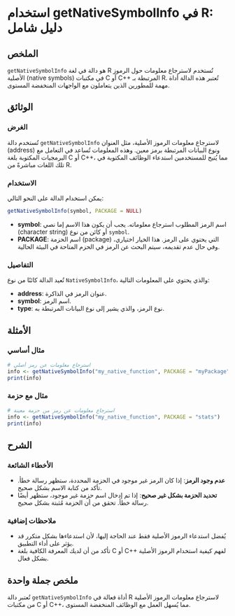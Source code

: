 <!--
Meta Description: # استخدام getNativeSymbolInfo في R: دليل شامل ## الملخص `getNativeSymbolInfo` هو دالة في لغة R تُستخدم لاسترجاع معلومات حول الرموز الأصلية (native sym...
Meta Keywords: الرمز, getnativesymbolinfo, معلومات, الرموز, الأصلية
-->

# استخدام getNativeSymbolInfo في R: دليل شامل

## الملخص
`getNativeSymbolInfo` هو دالة في لغة R تُستخدم لاسترجاع معلومات حول الرموز الأصلية (native symbols) في مكتبات C أو C++ المرتبطة بـ R. تُعتبر هذه الدالة أداة مهمة للمطورين الذين يتعاملون مع الواجهات المنخفضة المستوى.

## الوثائق
### الغرض
تُستخدم دالة `getNativeSymbolInfo` لاسترجاع معلومات الرموز الأصلية، مثل العنوان (address) ونوع البيانات المرتبطة برمز معين. وهذه المعلومات تُساعد في التعامل مع البرمجيات المكتوبة بلغة C أو C++، مما يُتيح للمستخدمين استدعاء الوظائف المكتوبة في تلك اللغات مباشرةً من R.

### الاستخدام
يمكن استخدام الدالة على النحو التالي:

```R
getNativeSymbolInfo(symbol, PACKAGE = NULL)
```

- **symbol**: اسم الرمز المطلوب استرجاع معلوماته. يجب أن يكون هذا الاسم إما نصي (character string) أو كائن من نوع `symbol`.
- **PACKAGE**: اسم الحزمة (package) التي يحتوي على الرمز. هذا الخيار اختياري، وفي حال عدم تقديمه، سيتم البحث عن الرمز في الحزم المتاحة في البيئة الحالية.

### التفاصيل
تُعيد الدالة كائنًا من نوع `NativeSymbolInfo`، والذي يحتوي على المعلومات التالية:
- **address**: عنوان الرمز في الذاكرة.
- **symbol**: اسم الرمز.
- **type**: نوع الرمز، والذي يشير إلى نوع البيانات المرتبطة به.

## الأمثلة
### مثال أساسي
```R
# استرجاع معلومات عن رمز أصلي
info <- getNativeSymbolInfo("my_native_function", PACKAGE = "myPackage")
print(info)
```

### مثال مع حزمة
```R
# استرجاع معلومات عن رمز من حزمة معينة
info <- getNativeSymbolInfo("my_native_function", PACKAGE = "stats")
print(info)
```

## الشرح
### الأخطاء الشائعة
- **عدم وجود الرمز**: إذا كان الرمز غير موجود في الحزمة المحددة، ستظهر رسالة خطأ. تأكد من كتابة الاسم بشكل صحيح.
- **تحديد الحزمة بشكل غير صحيح**: إذا تم إدخال اسم حزمة غير موجود، ستظهر أيضًا رسالة خطأ. تحقق من أن الحزمة مُثبتة بشكل صحيح.

### ملاحظات إضافية
- يُفضل استدعاء الرموز الأصلية فقط عند الحاجة إليها، لأن استدعاءها بشكل متكرر قد يؤثر على أداء التطبيق.
- تأكد من أن لديك المعرفة الكافية بلغة C أو C++ لفهم كيفية استخدام الرموز الأصلية بشكل فعال.

## ملخص جملة واحدة
تُعتبر دالة `getNativeSymbolInfo` أداة فعالة في R لاسترجاع معلومات الرموز الأصلية من مكتبات C أو C++، مما يُسهل العمل مع الوظائف المنخفضة المستوى.